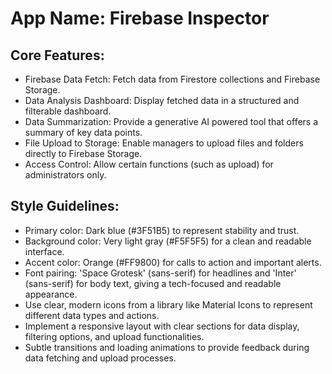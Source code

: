 # **App Name**: Firebase Inspector

## Core Features:

- Firebase Data Fetch: Fetch data from Firestore collections and Firebase Storage.
- Data Analysis Dashboard: Display fetched data in a structured and filterable dashboard.
- Data Summarization: Provide a generative AI powered tool that offers a summary of key data points.
- File Upload to Storage: Enable managers to upload files and folders directly to Firebase Storage.
- Access Control: Allow certain functions (such as upload) for administrators only.

## Style Guidelines:

- Primary color: Dark blue (#3F51B5) to represent stability and trust.
- Background color: Very light gray (#F5F5F5) for a clean and readable interface.
- Accent color: Orange (#FF9800) for calls to action and important alerts.
- Font pairing: 'Space Grotesk' (sans-serif) for headlines and 'Inter' (sans-serif) for body text, giving a tech-focused and readable appearance.
- Use clear, modern icons from a library like Material Icons to represent different data types and actions.
- Implement a responsive layout with clear sections for data display, filtering options, and upload functionalities.
- Subtle transitions and loading animations to provide feedback during data fetching and upload processes.
